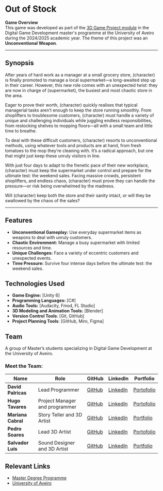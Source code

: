 # Out of Stock

**Game Overview**  
This game was developed as part of the [3D Game Project module](https://www.ua.pt/en/uc/15490) in the Digital Game Development master's programme at the University of Aveiro during the 2024/2025 academic year. The theme of this project was an **Unconventional Weapon**.

---
## Synopsis  
After years of hard work as a manager at a small grocery store, (character) is finally promoted to manage a local supermarket—a long-awaited step up in their career. However, this new role comes with an unexpected twist: they are now in charge of (supermarket), the busiest and most chaotic store in the area.  

Eager to prove their worth, (character) quickly realises that typical managerial tasks aren’t enough to keep the store running smoothly. From shoplifters to troublesome customers, (character) must handle a variety of unique and challenging individuals while juggling endless responsibilities, from restocking shelves to mopping floors—all with a small team and little time to breathe.  

To deal with these difficult customers, (character) resorts to unconventional methods, using whatever tools and products are at hand, from fresh tomatoes to the mop they’re cleaning with. It’s a radical approach, but one that might just keep these unruly visitors in line.  

With just four days to adapt to the frenetic pace of their new workplace, (character) must keep the supermarket under control and prepare for the ultimate test: the weekend sales. Facing massive crowds, persistent shoplifters, and endless chaos, (character) must prove they can handle the pressure—or risk being overwhelmed by the madness.  

Will (character) keep both the store and their sanity intact, or will they be swallowed by the chaos of the sales?  

---

## Features  
- **Unconventional Gameplay:** Use everyday supermarket items as weapons to deal with unruly customers.  
- **Chaotic Environment:** Manage a busy supermarket with limited resources and time.  
- **Unique Challenges:** Face a variety of eccentric customers and unexpected events.  
- **Time Pressure:** Survive four intense days before the ultimate test: the weekend sales.


## Technologies Used  
- **Game Engine:** [Unity 6]  
- **Programming Languages:** [C#]  
- **Audio Tools:** [Audacity, Fmod, FL Studio]
- **3D Modeling and Animation Tools:** [Blender]
- **Version Control Tools**: [Git, GitHub]
- **Project Planning Tools**: [GitHub, Miro, Figma]


## Team
A group of Master’s students specializing in Digital Game Development at the University of Aveiro.

### Meet the Team:  
| Name       | Role               | GitHub                          | LinkedIn                        | Portfolio                   |  
|------------|--------------------|---------------------------------|---------------------------------|-----------------------------|  
| **David Palricas**    | Lead Programmer    | [GitHub](https://github.com/DavidPalricas) | [LinkedIn](https://www.linkedin.com/in/david-palricas/)| [Portofolio](https://davidpalricas.github.io/)                         |  
| **Hugo Tavares**   | Project Manager and programmer   | [GitHub]() | [LinkedIn]()| [Portofolio]()                        |  
| **Mariana Cabral**   | Story Teller and 3D Artist   | [GitHub](https://github.com) | [LinkedIn](https://linkedin.com)| [Portfolio]() |  
| **Pedro Soares**    | Lead 3D Artist    | [GitHub](https://github.com) | [LinkedIn](https://linkedin.com)| [Portofolio]()                           |  
| **Salvador Luís**   | Sound Designer and 3D Artist     | [GitHub](https://github.com/) | [LinkedIn](https://linkedin.com)| [Portfolio]() |  


## Relevant Links
- [Master Degree Programme](https://www.ua.pt/en/c/513/p)
- [University of Aveiro](https://www.ua.pt/en/)


